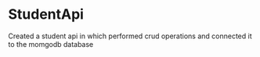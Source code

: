 # StudentApi
Created a student api in which performed crud operations and connected it to the momgodb database
